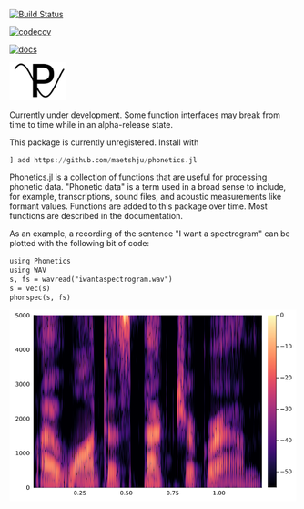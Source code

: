 [![Build Status](https://github.com/maetshju/Phonetics.jl/actions/workflows/ci.yml/badge.svg)](https://github.com/maetshju/Phonetics.jl/actions/workflows/ci.yml)

[![codecov](https://codecov.io/gh/maetshju/Phonetics.jl/branch/master/graph/badge.svg)](https://codecov.io/gh/maetshju/Phonetics.jl)

[![docs](https://img.shields.io/badge/docs-release-green)](https://maetshju.github.io/Phonetics.jl)

<img src="imgs/logo.svg" width="100" alt="Phonetics.jl logo: A capital P with a sine wave traveling through it">

Currently under development. Some function interfaces may break from time to time while in an alpha-release state.

This package is currently unregistered. Install with

```julia
] add https://github.com/maetshju/phonetics.jl
```

Phonetics.jl is a collection of functions that are useful for processing phonetic data. "Phonetic data" is a term used in a broad sense to include, for example, transcriptions, sound files, and acoustic measurements like formant values. Functions are added to this package over time. Most functions are described in the documentation.

As an example, a recording of the sentence "I want a spectrogram" can be plotted with the following bit of code:

```
using Phonetics
using WAV
s, fs = wavread("iwantaspectrogram.wav")
s = vec(s)
phonspec(s, fs)
```

![A spectrogram of the phrase "I want a spectrogram"](imgs/iwantaspectrogram.png)